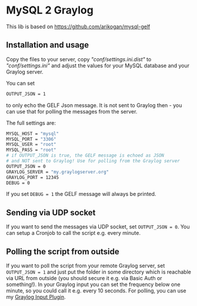 # MySQL 2 Graylog

This lib is based on https://github.com/arikogan/mysql-gelf

## Installation and usage

Copy the files to your server, copy _"conf/settings.ini.dist"_ to _"conf/settings.ini"_ and adjust the values for your MySQL database and your Graylog server.

You can set

```bash
OUTPUT_JSON = 1
```

to only echo the GELF Json message. It is not sent to Graylog then - you can use that for polling the messages from the server.

The full settings are:

```bash
MYSQL_HOST = "mysql"
MYSQL_PORT = "3306"
MYSQL_USER = "root"
MYSQL_PASS = "root"
# if OUTPUT_JSON is true, the GELF message is echoed as JSON
# and NOT sent to Graylog! Use for polling from the Graylog server
OUTPUT_JSON = 0
GRAYLOG_SERVER = "my.graylogserver.org"
GRAYLOG_PORT = 12345
DEBUG = 0
```

If you set `DEBUG = 1` the GELF message will always be printed.

## Sending via UDP socket

If you want to send the messages via UDP socket, set `OUTPUT_JSON = 0`. You can setup a Cronjob to call the script e.g. every minute.

## Polling the script from outside

If you want to poll the script from your remote Graylog server, set `OUTPUT_JSON = 1` and just put the folder in some directory which is reachable via URL from outside (you should secure it e.g. via Basic Auth or something!). In your Graylog input you can set the frequency below one minute, so you could call it e.g. every 10 seconds.
For polling, you can use my [Graylog Input Plugin](https://github.com/smxsm/graylog-json-remote-poll).